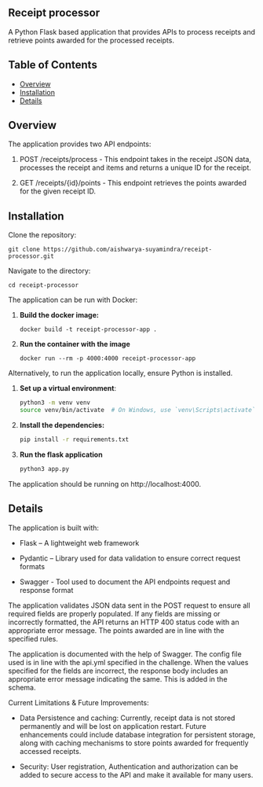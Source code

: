 ## Receipt processor

A Python Flask based application that provides APIs to process receipts and retrieve points awarded for the processed receipts. 


## Table of Contents

- [Overview](#overview)
- [Installation](#installation)
- [Details](#details)

## Overview
The application provides two API endpoints:

1. POST /receipts/process - This endpoint takes in the receipt JSON data, processes the receipt and items and returns a unique ID for the receipt.

2. GET /receipts/{id}/points - This endpoint retrieves the points awarded for the given receipt ID.

## Installation

Clone the repository:

```
git clone https://github.com/aishwarya-suyamindra/receipt-processor.git
```

Navigate to the directory:


```
cd receipt-processor
```

The application can be run with Docker:

1. **Build the docker image:**

    ```
   docker build -t receipt-processor-app .
    ```

2. **Run the container with the image**

    ```
    docker run --rm -p 4000:4000 receipt-processor-app
    ```

Alternatively, to run the application locally, ensure Python is installed.

1. **Set up a virtual environment**:
    ```bash
    python3 -m venv venv
    source venv/bin/activate  # On Windows, use `venv\Scripts\activate`
    ```

2. **Install the dependencies:**

    ```bash
    pip install -r requirements.txt
    ```

3. **Run the flask application**

    ```bash
    python3 app.py
    ```

The application should be running on http://localhost:4000.

## Details

The application is built with:
- Flask – A lightweight web framework

- Pydantic – Library used for data validation to ensure correct request formats

- Swagger - Tool used to document the API endpoints request and response format

The application validates JSON data sent in the POST request to ensure all required fields are properly populated. If any fields are missing or incorrectly formatted, the API returns an HTTP 400 status code with an appropriate error message. The points awarded are in line with the specified rules.

The application is documented with the help of Swagger. The config file used is in line with the api.yml specified in the challenge. When the values specified for the fields are incorrect, the response body includes an appropriate error message indicating the same. This is added in the schema.

Current Limitations & Future Improvements:

- Data Persistence and caching: Currently, receipt data is not stored permanently and will be lost on application restart. Future enhancements could include database integration for persistent storage, along with caching mechanisms to store points awarded for frequently accessed receipts.

- Security: User registration, Authentication and authorization can be added to secure access to the API and make it available for many users.
